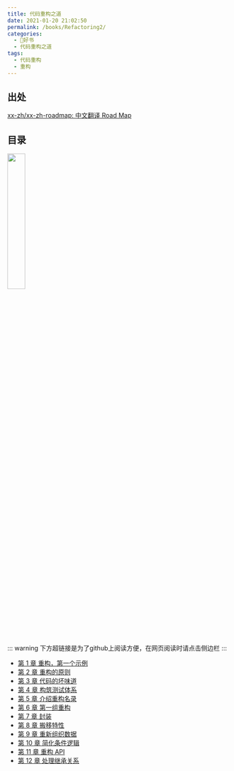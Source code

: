 ```yaml
---
title: 代码重构之道
date: 2021-01-20 21:02:50
permalink: /books/Refactoring2/
categories:
  - 📖好书
  - 代码重构之道
tags:
  - 代码重构
  - 重构
---
```

## 出处
[xx-zh/xx-zh-roadmap: 中文翻译 Road Map](https://github.com/xx-zh/xx-zh-roadmap)

## 目录

<img src="https://cdn.jsdelivr.net/gh/masantu/statics@master/images/Refactoring2-cover.jpg" style="width: 28%" />

::: warning
下方超链接是为了github上阅读方便，在网页阅读时请点击侧边栏
:::

- [第 1 章 重构，第一个示例](1.ch1.md)
- [第 2 章 重构的原则](2.ch2.md)
- [第 3 章 代码的坏味道](3.ch3.md)
- [第 4 章 构筑测试体系](4.ch4.md)
- [第 5 章 介绍重构名录](5.ch5.md)
- [第 6 章 第一组重构](6.ch6.md)
- [第 7 章 封装](7.ch7.md)
- [第 8 章 搬移特性](8.ch8.md)
- [第 9 章 重新组织数据](9.ch9.md)
- [第 10 章 简化条件逻辑](10.ch10.md)
- [第 11 章 重构 API](11.ch11.md)
- [第 12 章 处理继承关系](12.ch12.md)
